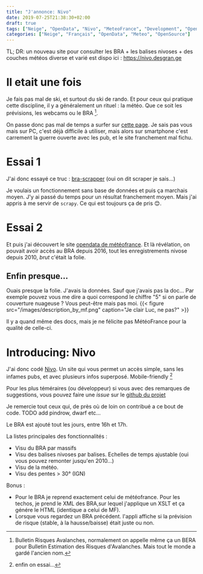 ```yaml
---
title: "J'annonce: Nivo"
date: 2019-07-25T21:38:30+02:00
draft: true
tags: ["Neige", "OpenData", "Nivo", "MeteoFrance", "Development", "OpenSource"]
categories: ["Neige", "Français", "OpenData", "Meteo", "OpenSource"]
---
```


TL; DR: un nouveau site pour consulter les BRA + les balises nivoses + des couches météos diverse et
varié est dispo ici : https://nivo.desgran.ge

# Il etait une fois

Je fais pas mal de ski, et surtout du ski de rando. Et pour ceux qui pratique cette discipline, il y
a généralement un rituel : la météo. Que ce soit les prévisions, les webcams ou le BRA [^1].

On passe donc pas mal de temps a surfer sur [cette page](). Je sais pas vous mais sur PC, c'est déjà
difficile à utiliser, mais alors sur smartphone c'est carrement la guerre ouverte avec les pub, et
le site franchement mal fichu.

[^1]: Bulletin Risques Avalanches, normalement on appelle même ça un BERA pour Bulletin  Estimation
  des Risques d'Avalanches. Mais tout le monde a gardé l'ancien nom.

# Essai 1

J'ai donc essayé ce truc : [bra-scrapper](https://github.com/RemiDesgrange/bra-scrapper) (oui on dit
scraper je sais...)

Je voulais un fonctionnement sans base de données et puis ça marchais moyen. J'y ai passé du temps
pour un résultat franchement moyen. Mais j'ai appris à me servir de `scrapy`. Ce qui est toujours ça de
pris 😊.


# Essai 2

Et puis j'ai découvert le site [opendata de météofrance](https://donneespubliques.meteofrance.fr).
Et là révélation, on pouvait avoir accès au BRA depuis 2016, tout les enregistrements nivose depuis
2010, _brut_ c'était la folie.

## Enfin presque...

Ouais presque la folie. J'avais la données. Sauf que j'avais pas la doc... Par exemple pouvez vous
me dire a quoi correspond le chiffre "5" si on parle de couverture nuageuse ? Vous peut-être mais
pas moi.
{{< figure src="/images/description_by_mf.png" caption="Je clair Luc, ne pas?" >}}

Il y a quand même des docs, mais je ne félicite pas MétéoFrance pour la qualité de celle-ci.


# Introducing: Nivo

J'ai donc codé [Nivo](https://nivo.desgran.ge). Un site qui vous permet un accès simple, sans les
infames pubs, et avec plusieurs infos superposé. Mobile-friendly [^2]

[^2]: enfin on essai...


Pour les plus téméraires (ou développeur) si vous avec des remarques de suggestions, vous pouvez
faire une _issue_ sur le [github du projet](https://github.com/RemiDesgrange/nivo)

Je remercie tout ceux qui, de près où de loin on contribué a ce bout de code. TODO add pindrow,
dwarf etc...

Le BRA est ajouté tout les jours, entre 16h et 17h.

La listes principales des fonctionnalités :

* Visu du BRA par massifs
* Visu des balises nivoses par balises. Echelles de temps ajustable (oui vous pouvez remonter
  jusqu'en 2010...)
* Visu de la météo.
* Visu des pentes > 30° (IGN)

Bonus :

* Pour le BRA je reprend exactement celui de météofrance. Pour les techos, je prend le XML des BRA,sur
lequel j'applique un XSLT et ça génére le HTML (identique a celui de MF).
* Lorsque vous regardez un BRA précédent. l'appli affiche si la prévision de risque (stable, à la
  hausse/baisse) était juste ou non.

